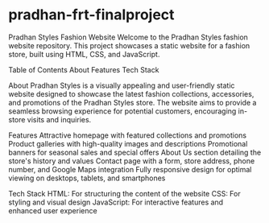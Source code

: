 # pradhan-frt-finalproject

Pradhan Styles Fashion Website Welcome to the Pradhan Styles fashion website repository. 
This project showcases a static website for a fashion store, built using HTML, CSS, and JavaScript.

Table of Contents 
About 
Features 
Tech Stack

About 
Pradhan Styles is a visually appealing and user-friendly static website designed to showcase the latest fashion collections, accessories, and promotions of the Pradhan Styles store. The website aims to provide a seamless browsing experience for potential customers, encouraging in-store visits and inquiries.

Features 
Attractive homepage with featured collections and promotions Product galleries with high-quality images and descriptions Promotional banners for seasonal sales and special offers About Us section detailing the store's history and values Contact page with a form, store address, phone number, and Google Maps integration Fully responsive design for optimal viewing on desktops, tablets, and smartphones

Tech Stack 
HTML: For structuring the content of the website 
CSS: For styling and visual design 
JavaScript: For interactive features and enhanced user experience
